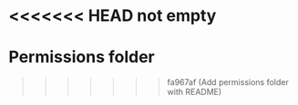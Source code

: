 <<<<<<< HEAD
not empty
=======
# Permissions folder
>>>>>>> fa967af (Add permissions folder with README)
